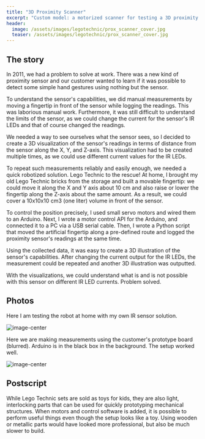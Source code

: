 ```yaml
---
title: "3D Proximity Scanner"
excerpt: "Custom model: a motorized scanner for testing a 3D proximity sensor"
header:
  image: /assets/images/legotechnic/prox_scanner_cover.jpg
  teaser: /assets/images/legotechnic/prox_scanner_cover.jpg
---
```


## The story

In 2011, we had a problem to solve at work. There was a new kind of proximity sensor and our customer wanted to learn if it was possible to detect some simple hand gestures using nothing but the sensor.

To understand the sensor's capabilities, we did manual measurements by moving a fingertip in front of the sensor while logging the readings. This was laborious manual work. Furthermore, it was still difficult to understand the limits of the sensor, as we could change the current for the sensor's IR LEDs and that of course changed the readings.

We needed a way to see ourselves what the sensor sees, so I decided to create a 3D visualization of the sensor's readings in terms of distance from the sensor along the X, Y, and Z-axis. This visualization had to be created multiple times, as we could use different current values for the IR LEDs.

To repeat such measurements reliably and easily enough, we needed a quick robotized solution. Lego Technic to the rescue! At home, I brought my old Lego Technic bricks from the storage and built a movable fingertip: we could move it along the X and Y axis about 10 cm and also raise or lower the fingertip along the Z-axis about the same amount. As a result, we could cover a 10x10x10 cm3 (one liter) volume in front of the sensor.

To control the position precisely, I used small servo motors and wired them to an Arduino. Next, I wrote a motor control API for the Arduino, and connected it to a PC via a USB serial cable. Then, I wrote a Python script that moved the artificial fingertip along a pre-defined route and logged the proximity sensor's readings at the same time.

Using the collected data, it was easy to create a 3D illustration of the sensor's capabilities. After changing the current output for the IR LEDs, the measurement could be repeated and another 3D illustration was outputted.

With the visualizations, we could understand what is and is not possible with this sensor on different IR LED currents. Problem solved.

## Photos

Here I am testing the robot at home with my own IR sensor solution.

![image-center](https://lh3.googleusercontent.com/pw/ACtC-3cjMdDWMneNR9eVcBo_sfxUyO6FQ_DvGAeyVIe9OusGVx1rq-L4xNIwa0VkYeBrPGsU92t4R3SAe0MVnwH19zd2IfW6FnhYUGcJ5ElBytKvdmF6Rw1jnD68ZP-NxMLsX8to25iJ5JBRQfWQtYg0R4Ig=w1680-h944-no?authuser=0)

Here we are making measurements using the customer's prototype board (blurred). Arduino is in the black box in the background. The setup worked well.

![image-center](https://lh3.googleusercontent.com/pw/ACtC-3fy9s-RV4kSAfDhyYIpVgvcSLlWdzmIbtLEIrhKJt1y1qGpILOar8m767G4SRk8BFXFHeU35Soryo-7faYOK22C41Z7l9zzQAFef9N50YSrW3sKDjJ5xIhaEeFC_MbIlsPPbDqJHQzaOgiHVaVjTL1G=w530-h944-no?authuser=0)

## Postscript

While Lego Technic sets are sold as toys for kids, they are also light, interlocking parts that can be used for quickly prototyping mechanical structures. When motors and control software is added, it is possible to perform useful things even though the setup looks like a toy. Using wooden or metallic parts would have looked more professional, but also be much slower to build.
